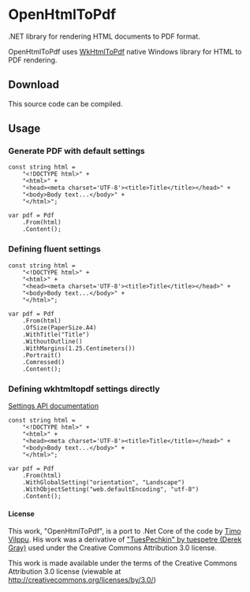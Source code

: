 # OpenHtmlToPdf

.NET library for rendering HTML documents to PDF format.

OpenHtmlToPdf uses [WkHtmlToPdf](http://github.com/antialize/wkhtmltopdf) native Windows library for HTML to PDF rendering.

## Download

This source code can be compiled.

## Usage

### Generate PDF with default settings

    const string html =
    	"<!DOCTYPE html>" +
    	"<html>" +
    	"<head><meta charset='UTF-8'><title>Title</title></head>" +
    	"<body>Body text...</body>" +
    	"</html>";

    var pdf = Pdf
    	.From(html)
    	.Content();

### Defining fluent settings

    const string html =
    	"<!DOCTYPE html>" +
    	"<html>" +
    	"<head><meta charset='UTF-8'><title>Title</title></head>" +
    	"<body>Body text...</body>" +
    	"</html>";

    var pdf = Pdf
    	.From(html)
    	.OfSize(PaperSize.A4)
    	.WithTitle("Title")
    	.WithoutOutline()
    	.WithMargins(1.25.Centimeters())
    	.Portrait()
    	.Comressed()
    	.Content();

### Defining wkhtmltopdf settings directly

[Settings API documentation](http://wkhtmltopdf.org/libwkhtmltox/pagesettings.html)

    const string html =
    	"<!DOCTYPE html>" +
    	"<html>" +
    	"<head><meta charset='UTF-8'><title>Title</title></head>" +
    	"<body>Body text...</body>" +
    	"</html>";

    var pdf = Pdf
    	.From(html)
    	.WithGlobalSetting("orientation", "Landscape")
    	.WithObjectSetting("web.defaultEncoding", "utf-8")
    	.Content();

#### License

This work, "OpenHtmlToPdf", is a port to .Net Core of the code by [Timo Vilppu](https://github.com/vilppu/OpenHtmlToPdf). His work was a derivative of ["TuesPechkin" by tuespetre (Derek Gray)](https://github.com/tuespetre/TuesPechkin) used under the Creative Commons Attribution 3.0 license.

This work is made available under the terms of the Creative Commons Attribution 3.0 license (viewable at http://creativecommons.org/licenses/by/3.0/)
